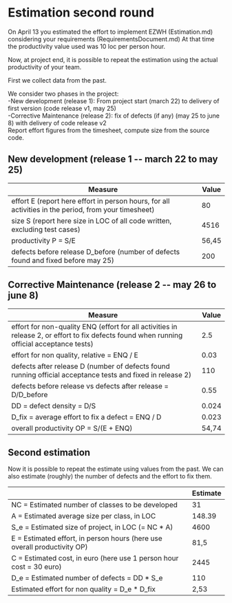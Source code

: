 # Estimation second round

On April 13 you estimated the effort to implement EZWH (Estimation.md) considering your requirements (RequirementsDocument.md)
At that time the productivity value used was 10 loc per person hour.   

Now, at project end, it is possible to repeat the 
estimation using the actual productivity of your team.


First we collect data from the past.   

We consider two phases in the project: <br>
-New development (release 1): From project start (march 22) to delivery of first version (code release v1, may 25) <br>
-Corrective Maintenance (release 2): fix of defects (if any)  (may 25 to june 8) with delivery of code release v2  <br>
Report effort figures from the timesheet, compute size from the source code.

## New development (release 1  -- march 22 to may 25)
| Measure| Value |
|---|---|
|effort E (report here effort in person hours, for all activities in the period, from your timesheet)  |80 |
|size S (report here size in LOC of all code written, excluding test cases)  |4516|
|productivity P = S/E |56,45|
|defects before release D_before (number of defects found and fixed before may 25) |200|



## Corrective Maintenance (release 2 -- may 26 to june 8)

| Measure | Value|
|---|---|
| effort for non-quality ENQ (effort for all activities in release 2, or effort to fix defects found when running official acceptance tests) |2.5|
| effort for non quality, relative = ENQ / E |0.03|
|defects after release D (number of defects found running official acceptance tests and  fixed in release 2) |110|
| defects before release vs defects after release = D/D_before |0.55|
|DD = defect density = D/S|0.024|
|D_fix = average effort to fix a defect = ENQ / D |0.023|
|overall productivity OP = S/(E + ENQ)|54,74|

## Second estimation

Now it is possible to repeat the estimate using values from the past. We can also estimate (roughly) the number of defects and the effort to fix them.

|             | Estimate                        |             
| ----------- | ------------------------------- |  
| NC =  Estimated number of classes to be developed                 |                      31   |             
|  A = Estimated average size per class, in LOC                     |                       148.39    | 
| S_e = Estimated size of project, in LOC (= NC * A)                  |                    4600            |
| E = Estimated effort, in person hours (here use overall productivity OP)  |                            81,5      |   
| C = Estimated cost, in euro (here use 1 person hour cost = 30 euro)                   |       2445  | 
| D_e = Estimated number of defects = DD * S_e|110|
| Estimated effort for non quality = D_e * D_fix | 2,53 |
